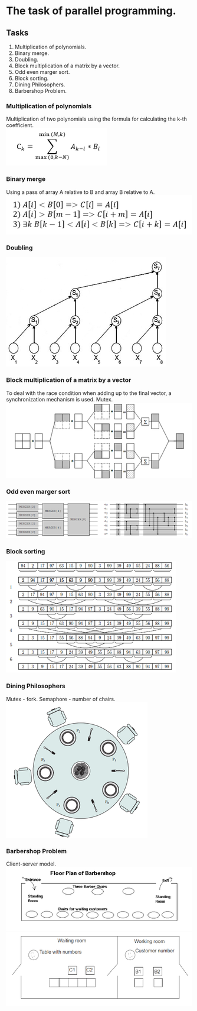 # The task of parallel programming.
## Tasks
1. Multiplication of polynomials.
2. Binary merge.
3. Doubling.
4. Block multiplication of a matrix by a vector.
5. Odd even marger sort.
6. Block sorting.
7. Dining Philosophers.
8. Barbershop Problem.

### Multiplication of polynomials
Multiplication of two polynomials using the formula for calculating the k-th coefficient.</br>
![](/Polynomials/formula.png)
### Binary merge
Using a pass of array A relative to B and array B relative to A.</br>
![](/BinaryMerge/formula.png)
### Doubling
![](/Doubling/Cascade.jpg)
### Block multiplication of a matrix by a vector
To deal with the race condition when adding up to the final vector, a synchronization mechanism is used. Mutex.</br>
![](/BlockMultiplication/Scheme.png)
### Odd even marger sort
![](/OddEvenMergesort/Mergers.png)
### Block sorting
![](/BlockSort/BlockMergers.png)
### Dining Philosophers
Mutex - fork. Semaphore - number of chairs.</br>
![](/DiningPhilosophers/Table.png)
### Barbershop Problem
Client-server model.</br>
![](/BarbershopProblem/Barbershop.png)</br>
![](/BarbershopProblem/Model.png)
